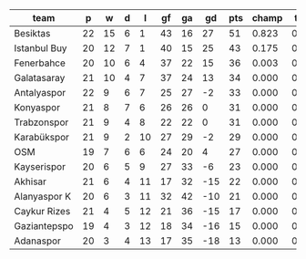 |     team     | p  | w  | d | l  | gf | ga | gd  | pts | champ | top2  | top3  | top4  |  5-7  | bot4  | bot3  | bot2  |
|--------------|----|----|---|----|----|----|-----|-----|-------|-------|-------|-------|-------|-------|-------|-------|
| Besiktas     | 22 | 15 | 6 |  1 | 43 | 16 |  27 |  51 | 0.823 | 0.995 | 1.000 | 1.000 | 0.000 | 0.000 | 0.000 | 0.000|
| Istanbul Buy | 20 | 12 | 7 |  1 | 40 | 15 |  25 |  43 | 0.175 | 0.925 | 0.993 | 1.000 | 0.000 | 0.000 | 0.000 | 0.000|
| Fenerbahce   | 20 | 10 | 6 |  4 | 37 | 22 |  15 |  36 | 0.003 | 0.072 | 0.760 | 0.930 | 0.067 | 0.000 | 0.000 | 0.000|
| Galatasaray  | 21 | 10 | 4 |  7 | 37 | 24 |  13 |  34 | 0.000 | 0.008 | 0.183 | 0.610 | 0.351 | 0.000 | 0.000 | 0.000|
| Antalyaspor  | 22 |  9 | 6 |  7 | 25 | 27 |  -2 |  33 | 0.000 | 0.000 | 0.022 | 0.119 | 0.611 | 0.000 | 0.000 | 0.000|
| Konyaspor    | 21 |  8 | 7 |  6 | 26 | 26 |   0 |  31 | 0.000 | 0.000 | 0.015 | 0.128 | 0.559 | 0.000 | 0.000 | 0.000|
| Trabzonspor  | 21 |  9 | 4 |  8 | 22 | 22 |   0 |  31 | 0.000 | 0.000 | 0.008 | 0.061 | 0.457 | 0.000 | 0.000 | 0.000|
| Karabükspor  | 21 |  9 | 2 | 10 | 27 | 29 |  -2 |  29 | 0.000 | 0.000 | 0.003 | 0.032 | 0.344 | 0.000 | 0.000 | 0.000|
| OSM          | 19 |  7 | 6 |  6 | 24 | 20 |   4 |  27 | 0.000 | 0.000 | 0.017 | 0.116 | 0.500 | 0.000 | 0.000 | 0.000|
| Kayserispor  | 20 |  6 | 5 |  9 | 27 | 33 |  -6 |  23 | 0.000 | 0.000 | 0.000 | 0.004 | 0.090 | 0.000 | 0.000 | 0.000|
| Akhisar      | 21 |  6 | 4 | 11 | 17 | 32 | -15 |  22 | 0.000 | 0.000 | 0.000 | 0.000 | 0.004 | 0.007 | 0.000 | 0.000|
| Alanyaspor K | 20 |  6 | 3 | 11 | 32 | 42 | -10 |  21 | 0.000 | 0.000 | 0.000 | 0.000 | 0.017 | 0.007 | 0.000 | 0.000|
| Caykur Rizes | 21 |  4 | 5 | 12 | 21 | 36 | -15 |  17 | 0.000 | 0.000 | 0.000 | 0.000 | 0.000 | 0.136 | 0.000 | 0.000|
| Gaziantepspo | 19 |  4 | 3 | 12 | 18 | 34 | -16 |  15 | 0.000 | 0.000 | 0.000 | 0.000 | 0.001 | 0.178 | 0.000 | 0.000|
| Adanaspor    | 20 |  3 | 4 | 13 | 17 | 35 | -18 |  13 | 0.000 | 0.000 | 0.000 | 0.000 | 0.000 | 0.670 | 0.000 | 0.000|
